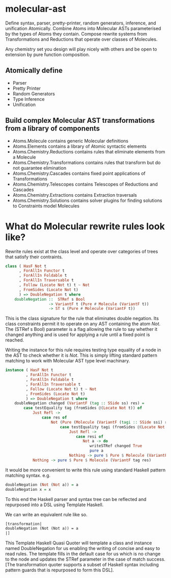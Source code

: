 # molecular-ast 
Define syntax, parser, pretty-printer, random generators, inference, and unification Atomically. Combine Atoms into Molecular ASTs parameterised by the types of Atoms they contain. Compose rewrite systems from Transformations and Reductions that operate over classes of Molecules.

Any chemistry set you design will play nicely with others and be open to extension by pure function composition.

## Atomically define
- Parser
- Pretty Printer
- Random Generators
- Type Inference
- Unification

## Build complex Molecular AST transformations from a library of components
- Atoms.Molecule contains generic Molecular definitions
- Atoms.Elements contains a library of Atomic syntactic elements
- Atoms.Chemistry.Reductions contains rules that eliminate elements from a Molecule
- Atoms.Chemistry.Transformations contains rules that transform but do not guarantee elimination 
- Atoms.Chemistry.Cascades contains fixed point applications of Transformations 
- Atoms.Chemistry.Telescopes contains Telescopes of Reductions and Cascades
- Atoms.Chemistry.Extractions contains Extraction traversals
- Atoms.Chemistry.Solutions contains solver plugins for finding solutions to Constraints model Molecules

# What do Molecular rewrite rules look like?
Rewrite rules exist at the class level and operate over categories of trees that satisfy their contraints.
```Haskell
class ( HasF Not t
      , ForAllIn Functor t
      , ForAllIn Foldable t
      , ForAllIn Traversable t
      , Follow (Locate Not t) t ~ Not 
      , FromSides (Locate Not t)
      ) => DoubleNegation t where
    doubleNegation ::  STRef s Bool
                   -> VariantF t (Pure # Molecule (VariantF t))
                   -> ST s (Pure # Molecule (VariantF t))
``` 
This is the class signature for the rule that eliminates double negation. Its class constraints permit it to operate on any AST containing the atom *Not*. The (STRef s Bool) parameter is a flag allowing the rule to say whether it changed anything and is used for applying a rule until a fixed point is reached.



Writing the instance for this rule requires testing type equality of a node in the AST to check whether it is *Not*. This is simply lifting standard pattern matching to work with Molecular AST type level machinary. 
```Haskell
instance ( HasF Not t
         , ForAllIn Functor t
         , ForAllIn Foldable t
         , ForAllIn Traversable t
         , Follow (Locate Not t) t ~ Not 
         , FromSides (Locate Not t)
         ) => DoubleNegation t where
    doubleNegation changed (VariantF (tag :: SSide ss) res) =
        case testEquality tag (fromSides @(Locate Not t)) of
            Just Refl ->
                case res of
                    Not (Pure (Molecule (VariantF (tagi :: SSide ssi) resi))) ->
                        case testEquality tagi (fromSides @(Locate Not t)) of
                            Just Refl ->
                               case resi of
                                  Not a -> do
                                     writeSTRef changed True
                                     pure a 
                            Nothing -> pure $ Pure $ Molecule (VariantF tag res) 
            Nothing -> pure $ Pure $ Molecule (VariantF tag res)
```

It would be more convenient to write this rule using standard Haskell pattern matching syntax. e.g.

```Haskell
doubleNegation (Not (Not a)) = a
doubleNegation x = x
```

To this end the Haskell parser and syntax tree can be reflected and repurposed into a DSL using Template Haskell.

We can write an equivalent rule like so.
```Haskell
[transformation|
doubleNegation (Not (Not a)) = a
|]
```
This Template Haskell Quasi Quoter will template a class and instance named DoubleNegation for us enabling the writing of concise and easy to read rules. The template fills in the default case for us which is no change to the node and updates the STRef parameter in the case of match success. [The transformation quoter supports a subset of Haskell syntax including pattern guards that is repurposed to form this DSL].

